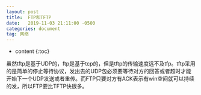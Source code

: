 ```yaml
---
layout: post
title:  FTP和TFTP
date:   2019-11-03 21:11:00 -0500
categories: document
tag: 网络
---
```


* content
{:toc}


虽然tftp是基于UDP的，ftp是基于tcp的，但是tftp的传输速度远不及tfp。tftp采用的是简单的停止等待协议，发出去的UDP包必须要等待对方的回答或者超时才能开始下一个UDP发送或者重传。而FTP只要对方有ACK表示有win空间就可以持续的发，所以FTP要比TFTP快很多。
